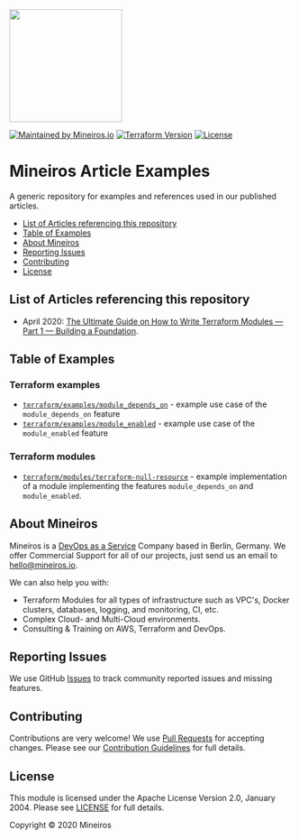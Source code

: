 <img src="https://i.imgur.com/t8IkKoZl.png" width="200"/>

[![Maintained by Mineiros.io](https://img.shields.io/badge/maintained%20by-mineiros.io-00607c.svg)](https://www.mineiros.io/ref=repo_article-examples)
[![Terraform Version](https://img.shields.io/badge/terraform-~%3E%200.12.20-brightgreen.svg)](https://github.com/hashicorp/terraform/releases)
[![License](https://img.shields.io/badge/License-Apache%202.0-brightgreen.svg)](https://opensource.org/licenses/Apache-2.0)

# Mineiros Article Examples
A generic repository for examples and references used in our published articles.

- [List of Articles referencing this repository](#list-of-articles-referencing-this-repository)
- [Table of Examples](#table-of-examples)
- [About Mineiros](#about-mineiros)
- [Reporting Issues](#reporting-issues)
- [Contributing](#contributing)
- [License](#license)

## List of Articles referencing this repository
- April 2020: [The Ultimate Guide on How to Write Terraform Modules — Part 1 — Building a Foundation](https://medium.com/mineiros/the-ultimate-guide-on-how-to-write-terraform-modules-part-1-81f86d31f024).

## Table of Examples

### Terraform examples
- [`terraform/examples/module_depends_on`](terraform/examples/module_depends_on) -
  example use case of the `module_depends_on` feature
- [`terraform/examples/module_enabled`](terraform/examples/module_enabled) -
  example use case of the `module_enabled` feature

### Terraform modules
- [`terraform/modules/terraform-null-resource`](terraform/modules/terraform-null-resource) -
  example implementation of a module implementing the features `module_depends_on`
  and `module_enabled`.

## About Mineiros
Mineiros is a [DevOps as a Service](https://mineiros.io/) Company based in Berlin, Germany.
We offer Commercial Support for all of our projects, just send us an email to [hello@mineiros.io](mailto:hello@mineiros.io).

We can also help you with:
- Terraform Modules for all types of infrastructure such as VPC's, Docker clusters,
databases, logging, and monitoring, CI, etc.
- Complex Cloud- and Multi-Cloud environments.
- Consulting & Training on AWS, Terraform and DevOps.

## Reporting Issues
We use GitHub [Issues](https://github.com/mineiros-io/article-examples/issues) to track community reported issues and missing features.

## Contributing
Contributions are very welcome!
We use [Pull Requests](https://github.com/mineiros-io/article-examples/pulls)
for accepting changes.
Please see our
[Contribution Guidelines](https://github.com/mineiros-io/article-examples/blob/master/CONTRIBUTING.md)
for full details.

## License
This module is licensed under the Apache License Version 2.0, January 2004.
Please see [LICENSE](https://github.com/mineiros-io/article-examples/blob/master/LICENSE) for full details.

Copyright &copy; 2020 Mineiros
